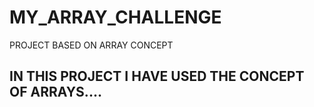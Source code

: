 # MY_ARRAY_CHALLENGE
PROJECT BASED ON ARRAY CONCEPT
 ## IN THIS PROJECT I HAVE USED THE CONCEPT OF ARRAYS....
